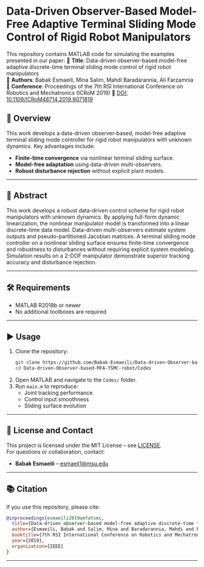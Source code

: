
# Data-Driven Observer-Based Model-Free Adaptive Terminal Sliding Mode Control of Rigid Robot Manipulators

This repository contains MATLAB code for simulating the examples presented in our paper:
📄 **Title**: Data-driven observer-based model-free adaptive discrete-time terminal sliding mode control of rigid robot manipulators  
📰 **Authors**: Babak Esmaeili, Mina Salim, Mahdi Baradarannia, Ali Farzamnia  
📅 **Conference**: Proceedings of the 7th RSI International Conference on Robotics and Mechatronics (ICRoM 2019)
🔗 [DOI: 10.1109/ICRoM48714.2019.9071819](https://doi.org/10.1109/ICRoM48714.2019.9071819)

## 🎯 Overview

This work develops a data-driven observer-based, model-free adaptive terminal sliding mode controller for rigid robot manipulators with unknown dynamics. Key advantages include:
- **Finite-time convergence** via nonlinear terminal sliding surface.
- **Model-free adaptation** using data-driven multi-observers.
- **Robust disturbance rejection** without explicit plant models.

---

## 🧠 Abstract

This work develops a robust data-driven control scheme for rigid robot manipulators with unknown dynamics. By applying full-form dynamic linearization, the nonlinear manipulator model is transformed into a linear discrete-time data model. Data-driven multi-observers estimate system outputs and pseudo-partitioned Jacobian matrices. A terminal sliding mode controller on a nonlinear sliding surface ensures finite-time convergence and robustness to disturbances without requiring explicit system modeling. Simulation results on a 2-DOF manipulator demonstrate superior tracking accuracy and disturbance rejection.

---

## 🛠 Requirements

- MATLAB R2018b or newer  
- No additional toolboxes are required  

---

## ▶️ Usage

1. Clone the repository:
   ```bash
   git clone https://github.com/Babak-Esmaeili/Data-driven-Observer-based-MFA-TSMC-robot.git
   cd Data-driven-Observer-based-MFA-TSMC-robot/Codes
   ```
2. Open MATLAB and navigate to the `Codes/` folder.  
3. Run `main.m` to reproduce:
   - Joint tracking performance  
   - Control input smoothness  
   - Sliding surface evolution  

---

## 📜 License and Contact

This project is licensed under the MIT License – see [LICENSE](LICENSE).  
For questions or collaboration, contact:

- **Babak Esmaeili** – esmaeil1@msu.edu   

---

## 📚 Citation

If you use this repository, please cite:

```bibtex
@inproceedings{esmaeili2019omfatsmc,
  title={Data-driven observer-based model-free adaptive discrete-time terminal sliding mode control of rigid robot manipulators},
  author={Esmaeili, Babak and Salim, Mina and Baradarannia, Mahdi and Farzamnia, Ali},
  booktitle={7th RSI International Conference on Robotics and Mechatronics (ICRoM)},
  year={2019},
  organization={IEEE}
}
```

---
